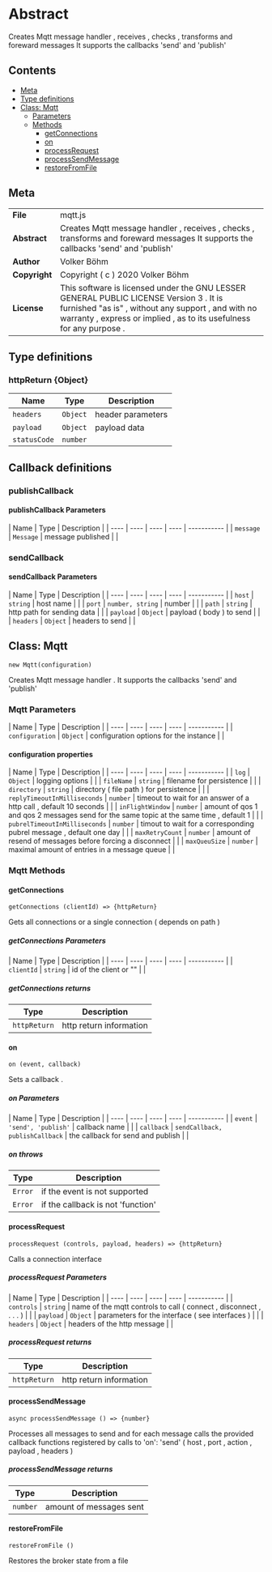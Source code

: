 <!-- This file is generated by jsmddoc version 0.1 -->

# Abstract

Creates Mqtt message handler , receives , checks , transforms and foreward messages It supports the callbacks 'send' and 'publish'

## Contents

- [Meta](#Meta)
- [Type definitions](#Type-definitions)
- [Class: Mqtt](#Class:-Mqtt)
  - [Parameters](#Mqtt-Parameters)
  - [Methods](#Mqtt-Methods)
    - [getConnections](#getConnections)
    - [on](#on)
    - [processRequest](#processRequest)
    - [processSendMessage](#processSendMessage)
    - [restoreFromFile](#restoreFromFile)

## Meta

| | |
| --- | --- |
| **File** | mqtt.js |
| **Abstract** | Creates Mqtt message handler , receives , checks , transforms and foreward messages It supports the callbacks 'send' and 'publish' |
| **Author** | Volker Böhm |
| **Copyright** | Copyright ( c ) 2020 Volker Böhm |
| **License** | This software is licensed under the GNU LESSER GENERAL PUBLIC LICENSE Version 3 . It is furnished "as is" , without any support , and with no warranty , express or implied , as to its usefulness for any purpose . |

## Type definitions

### httpReturn {Object}

| Name | Type | Description |
| ---- | ---- | ------- |
| `headers` | `Object` | header parameters | |
| `payload` | `Object` | payload data | |
| `statusCode` | `number` |  | |

## Callback definitions

### publishCallback


#### publishCallback Parameters

| Name | Type | Description |
| ---- | ---- | ---- | ---- | ----------- |
| `message` | `Message` | message published | |

### sendCallback


#### sendCallback Parameters

| Name | Type | Description |
| ---- | ---- | ---- | ---- | ----------- |
| `host` | `string` | host name | |
| `port` | `number, string` | number | |
| `path` | `string` | http path for sending data | |
| `payload` | `Object` | payload ( body ) to send | |
| `headers` | `Object` | headers to send | |

## Class: Mqtt

`new Mqtt(configuration)`

Creates Mqtt message handler . It supports the callbacks 'send' and 'publish'

### Mqtt Parameters

| Name | Type | Description |
| ---- | ---- | ---- | ---- | ----------- |
| `configuration` | `Object` | configuration options for the instance | |

#### configuration properties

| Name | Type | Description |
| ---- | ---- | ---- | ---- | ----------- |
| `log` | `Object` | logging options | |
| `fileName` | `string` | filename for persistence | |
| `directory` | `string` | directory ( file path ) for persistence | |
| `replyTimeoutInMilliseconds` | `number` | timeout to wait for an answer of a http call , default 10 seconds | |
| `inFlightWindow` | `number` | amount of qos 1 and qos 2 messages send for the same topic at the same time , default 1 | |
| `pubrelTimeoutInMilliseconds` | `number` | timout to wait for a corresponding pubrel message , default one day | |
| `maxRetryCount` | `number` | amount of resend of messages before forcing a disconnect | |
| `maxQueuSize` | `number` | maximal amount of entries in a message queue | |

### Mqtt Methods

#### getConnections

`getConnections (clientId) => {httpReturn}`

Gets all connections or a single connection ( depends on path )

##### getConnections Parameters

| Name | Type | Description |
| ---- | ---- | ---- | ---- | ----------- |
| `clientId` | `string` | id of the client or "" | |

##### getConnections returns

| Type | Description |
| ---- | ----------- |
| `httpReturn` | http return information |

#### on

`on (event, callback)`

Sets a callback .

##### on Parameters

| Name | Type | Description |
| ---- | ---- | ---- | ---- | ----------- |
| `event` | `'send', 'publish'` | callback name | |
| `callback` | `sendCallback, publishCallback` | the callback for send and publish | |

##### on throws

| Type | Description |
| ---- | ----------- |
| `Error` | if the event is not supported |
| `Error` | if the callback is not 'function' |

#### processRequest

`processRequest (controls, payload, headers) => {httpReturn}`

Calls a connection interface

##### processRequest Parameters

| Name | Type | Description |
| ---- | ---- | ---- | ---- | ----------- |
| `controls` | `string` | name of the mqtt controls to call ( connect , disconnect , . . . ) | |
| `payload` | `Object` | parameters for the interface ( see interfaces ) | |
| `headers` | `Object` | headers of the http message | |

##### processRequest returns

| Type | Description |
| ---- | ----------- |
| `httpReturn` | http return information |

#### processSendMessage

`async processSendMessage () => {number}`

Processes all messages to send and for each message calls the provided callback functions registered by calls to 'on': 'send' ( host , port , action , payload , headers )

##### processSendMessage returns

| Type | Description |
| ---- | ----------- |
| `number` | amount of messages sent |

#### restoreFromFile

`restoreFromFile ()`

Restores the broker state from a file

